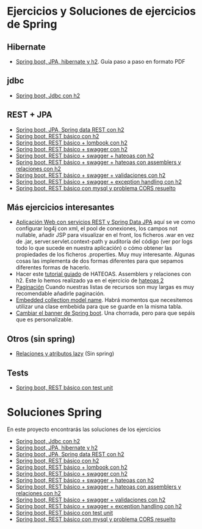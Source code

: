 # Ejercicios y Soluciones de ejercicios de Spring

## Hibernate

- [Spring boot, JPA, hibernate y h2](spring-boot-jpa-with-hibernate-and-h2/). Guía paso a paso en formato PDF

## jdbc

- [Spring boot, Jdbc con h2](/spring-boot-jdbc-with-h2)

## REST + JPA

- [Spring boot, JPA, Spring data REST con h2](spring-boot-jpa-spring-data-rest/)
- [Spring boot, REST básico con h2](spring-boot-rest-service-basic/)
- [Spring boot, REST básico + lombook con h2](spring-boot-rest-service-basic-lombok/)
- [Spring boot, REST básico + swagger con h2](spring-boot-rest-service-with-swagger/)
- [Spring boot, REST básico + swagger + hateoas con h2](spring-boot-rest-service-with-hateoas/)
- [Spring boot, REST básico + swagger + hateoas con assemblers y relaciones con h2](spring-boot-rest-service-with-hateoas-v2/)
- [Spring boot, REST básico + swagger + validaciones con h2](spring-boot-rest-service-validation/)
- [Spring boot, REST básico + swagger + exception handling con h2](spring-boot-rest-service-exception-handling/)
- [Spring boot, REST básico con mysql y problema CORS resuelto](spring-boot-rest-service-cors-with-mysql/)

## Más ejercicios interesantes
- [Aplicación Web con servicios REST y Spring Data JPA](https://danielme.com/2018/02/21/tutorial-spring-boot-web-spring-data-jpa/) aquí se ve como configurar log4j con xml, el pool de conexiones, los campos not nullable, añadir JSP para visualizar en el front, los ficheros .war en vez de .jar, server.servlet.context-path y auditoría del código (ver por logs todo lo que sucede en nuestra aplicación) o cómo obtener las propiedades de los ficheros .properties. Muy muy interesante. Algunas cosas las implementa de dos formas diferentes para que sepamos diferentes formas de hacerlo.
- Hacer este [tutorial guiado](https://howtodoinjava.com/spring5/hateoas/spring-hateoas-tutorial/) de HATEOAS. Assemblers y relaciones con h2. Este lo hemos realizado ya en el ejercicio de [hateoas 2](spring-boot-rest-service-with-hateoas-v2/)
- [Paginación](https://howtodoinjava.com/spring5/hateoas/pagination-links/) Cuando nuestras listas de recursos son muy largas es muy recomendable añadirle paginación. 
- [Embedded collection model name](https://howtodoinjava.com/spring5/hateoas/embedded-collection-name/). Habrá momentos que necesitemos utilizar una clase embebida para que se guarde en la misma tabla.
- [Cambiar el banner de Spring boot](https://danielme.com/2019/06/14/tips-spring-boot-banner-ascii-de-inicio/). Una chorrada, pero para que sepáis que es personalizable.

## Otros (sin spring)
- [Relaciones y atributos lazy](https://danielme.com/2018/01/03/hibernatejpa-relaciones-y-atributos-lazy-bytecode-enhacement/) (Sin spring)

## Tests
- [Spring boot, REST básico con test unit](spring-boot-rest-services-with-unit-and-integration-tests/)



 # Soluciones Spring
 
 En este proyecto encontrarás las soluciones de los ejercicios
 
  - [Spring boot, Jdbc con h2](spring-boot-jdbc-with-h2/)
  - [Spring boot, JPA, hibernate y h2](spring-boot-jpa-with-hibernate-and-h2/)
  - [Spring boot, JPA, Spring data REST con h2](spring-boot-jpa-spring-data-rest/)
  - [Spring boot, REST básico con h2](spring-boot-rest-service-basic/)
  - [Spring boot, REST básico + lombook con h2](spring-boot-rest-service-basic-lombok/)
  - [Spring boot, REST básico + swagger con h2](spring-boot-rest-service-with-swagger/)
  - [Spring boot, REST básico + swagger + hateoas con h2](spring-boot-rest-service-with-hateoas/)
  - [Spring boot, REST básico + swagger + hateoas con assemblers y relaciones con h2](spring-boot-rest-service-with-hateoas-v2/)
  - [Spring boot, REST básico + swagger + validaciones con h2](spring-boot-rest-service-validation/)
  - [Spring boot, REST básico + swagger + exception handling con h2](spring-boot-rest-service-exception-handling/)
  - [Spring boot, REST básico con test unit](spring-boot-rest-services-with-unit-and-integration-tests/)
  - [Spring boot, REST básico con mysql y problema CORS resuelto](spring-boot-rest-service-cors-with-mysql/)

